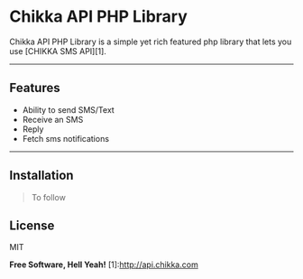 Chikka API PHP Library
=========


Chikka API PHP Library is a simple yet rich featured php library that lets you use [CHIKKA SMS API][1].

---

Features
---------
  - Ability to send SMS/Text
  - Receive an SMS
  - Reply 
  - Fetch sms notifications


----

Installation
--------------

> To follow

License
----

MIT


**Free Software, Hell Yeah!**
[1]:http://api.chikka.com